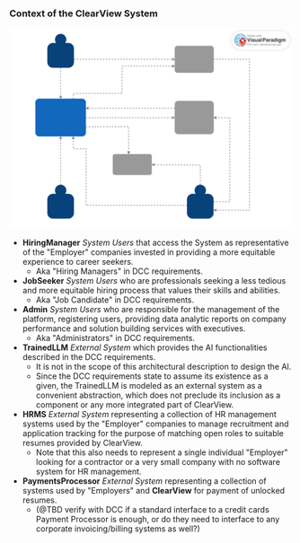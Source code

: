 ### Context of the ClearView System

![Context Diagram vpd](Context%20Diagram.vpd.svg)
- **HiringManager** _System Users_ that access the System as representative of the "Employer" companies invested in providing a more equitable experience to career seekers.
    - Aka "Hiring Managers" in DCC requirements. 
- **JobSeeker** _System Users_ who are professionals seeking a less tedious and more equitable hiring process that values their skills and abilities.
    - Aka "Job Candidate" in DCC requirements. 
- **Admin** _System Users_ who are responsible for the management of the platform, registering users, providing data analytic reports on company performance and solution building services with executives.
    - Aka "Administrators" in DCC requirements. 
- **TrainedLLM** _External System_ which provides the AI functionalities described in the DCC requirements.
    - It is not in the scope of this architectural description to design the AI.
    - Since the DCC requirements state to assume its existence as a given, the TrainedLLM is modeled as an external system as a convenient abstraction, which does not preclude its inclusion as a component or any more integrated part of ClearView.
- **HRMS** _External System_ representing a collection of HR management systems used by the "Employer" companies to manage recruitment and application tracking for the purpose of matching open roles to suitable resumes provided by ClearView.
    - Note that this also needs to represent a single individual "Employer" looking for a contractor or a very small company with no software system for HR management. 
- **PaymentsProcessor** _External System_ representing a collection of systems used by "Employers" and **ClearView** for payment of unlocked resumes.
    - (@TBD verify with DCC if a standard interface to a credit cards Payment Processor is enough, or do they need to interface to any corporate invoicing/billing systems as well?)
